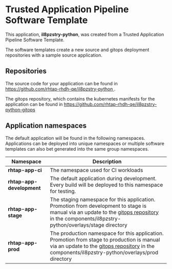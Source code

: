 # Trusted Application Pipeline Software Template

This application, **il8pzstry-python**, was created from a Trusted Application Pipeline Software Template.

The software templates create a new source and gitops deployment repositories with a sample source application. 

## Repositories

The source code for your application can be found in [https://github.com/rhtap-rhdh-qe/il8pzstry-python ](https://github.com/rhtap-rhdh-qe/il8pzstry-python ).
 
The gitops repository, which contains the kubernetes manifests for the application can be found in 
[https://github.com/rhtap-rhdh-qe/il8pzstry-python-gitops ](https://github.com/rhtap-rhdh-qe/il8pzstry-python-gitops ) 

## Application namespaces 

The default application will be found in the following namespaces. Applications can be deployed into unique namespaces or multiple software templates can also bet generated into the same group namespaces.  

|  Namespace   |  Description   |  
| -------- | -------- |
| **rhtap-app-ci** | The namespace used for CI workloads |
| **rhtap-app-development** | The default application during development. Every build will be deployed to this namespace for testing. |
| **rhtap-app-stage** | The staging namespace for this application. Promotion from development to stage is manual via an update to the [gitops repository](https://github.com/rhtap-rhdh-qe/il8pzstry-python-gitops ) in the components/il8pzstry-python/overlays/stage directory |
| **rhtap-app-prod** | The production namespace for this application. Promotion from stage to production is manual via an update to the [gitops repository](https://github.com/rhtap-rhdh-qe/il8pzstry-python-gitops ) in the components/il8pzstry-python/overlays/prod directory |